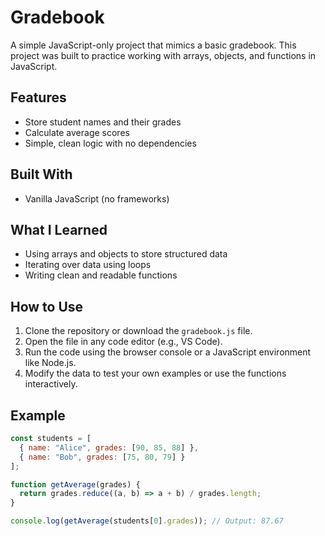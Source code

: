 # Gradebook 

A simple JavaScript-only project that mimics a basic gradebook. This project was built to practice working with arrays, objects, and functions in JavaScript.

## Features

- Store student names and their grades
- Calculate average scores
- Simple, clean logic with no dependencies

##  Built With

- Vanilla JavaScript (no frameworks)

##  What I Learned

- Using arrays and objects to store structured data
- Iterating over data using loops
- Writing clean and readable functions


## How to Use

1. Clone the repository or download the `gradebook.js` file.
2. Open the file in any code editor (e.g., VS Code).
3. Run the code using the browser console or a JavaScript environment like Node.js.
4. Modify the data to test your own examples or use the functions interactively.

## Example

```js
const students = [
  { name: "Alice", grades: [90, 85, 88] },
  { name: "Bob", grades: [75, 80, 79] }
];

function getAverage(grades) {
  return grades.reduce((a, b) => a + b) / grades.length;
}

console.log(getAverage(students[0].grades)); // Output: 87.67
